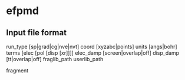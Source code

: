 # efpmd

## Input file format

run_type [sp|grad|cg|nve|nvt]
coord [xyzabc|points]
units [angs|bohr]
terms [elec [pol [disp [xr]]]]
elec_damp [screen|overlap|off]
disp_damp [tt|overlap|off]
fraglib_path <path>
userlib_path <path>

fragment <name>
